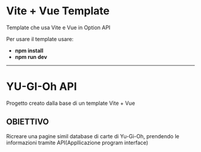 # Vite + Vue Template 

Template che usa Vite e Vue in Option API

Per usare il template usare:

- **npm install**
- **npm run dev**

---

# YU-GI-Oh API

Progetto creato dalla base di un template Vite + Vue

## OBIETTIVO

Ricreare una pagine simil database di carte di Yu-Gi-Oh, prendendo le informazioni tramite API(Appllicazione program interface)
